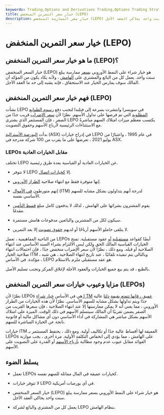 ```yaml
---
keywords: Trading,Options and Derivatives Trading,Options Trading Strategy and Education,Options and Derivatives,Strategy and Education
title: خيار سعر التمرين المنخفض (LEPO)
description: خيار سعر الممارسة المنخفض (LEPO) هو خيار شراء على النمط الأوروبي بسعر ممارسة يبلغ سنت واحد يحاكي العقد الآجل.
---
```


# خيار سعر التمرين المنخفض (LEPO)
## ما هو خيار سعر التمرين المنخفض (LEPO)؟

خيار السعر المنخفض (LEPO) هو خيار شراء على النمط الأوروبي [بسعر](/option) ممارسة يبلغ سنت واحد. يعمل كل من البائع والمشتري على [الهامش](/margin) ، ولأنه يكاد يكون من المؤكد أن المالك سوف يمارس الخيار عند الاستحقاق ، فإنه يشبه إلى حد ما العقد الآجل.

## فهم خيار سعر التمرين المنخفض (LEPO)

نشأت LEPO في سويسرا وانتشرت بسرعة إلى فنلندا لتجنب دفع [رسوم الطوابع المطلوبة](/stampduty) التي تم فرضها على تداول الأسهم. نظرًا لأن [سعر الإضراب](/strikeprice) قريب جدًا من الصفر ، فإن المستثمر الذي يشتري LEPO يكتسب معظم ميزات امتلاك السهم مباشرةً مع الاستثناءات الرئيسية لأرباح الأسهم وحقوق التصويت.

بدأت [البورصة الأسترالية](/asx) (ASX) في إدراج خيارات LEPO في عام 1995 ، واعتبارًا من يوليو 2021 ، تعرضها على ما يقرب من 100 شركة مدرجة في ASX.

### LEPOs مقابل الخيارات العادية

تختلف LEPO عن الخيارات العادية أو القياسية بعدة طرق رئيسية.

- لا تتوفر LEPO إلا [كخيارات اتصال](/calloption).

- إنها متوفرة فقط مع انتهاء صلاحية [الطراز](/europeanoption) [الأوروبي](/europeanoption).

- إنهم متورطون [في الأموال](/inthemoney) (ITM) لدرجة أنهم يتداولون بشكل مشابه للسهم الأساسي نفسه.

- يقوم المشترون بشرائها على الهامش ، لذلك لا يدفعون كامل مبلغ [قسط التأمين](/premium) مقدمًا.

- سيكون لكل من المشترين والبائعين مدفوعات هامش مستمرة.

- لا يتلقى حاملو الأسهم أرباحًا أو لديهم [حقوق تصويت](/votingright) إلا بعد التمرين.

من الناحية المفاهيمية ، تعمل LEPOs أيضًا كقواعد [مستقبلية](/forwardcontract) [أو](/forwardcontract) عقود مستقبلية. تمنح الخيارات القياسية المالك الحق ولكن ليس الالتزام بشراء السند الأساسي عند انتهاء الصلاحية أو قبله. ومع ذلك ، نظرًا لأن سعر الإضراب منخفض جدًا ، فإن احتمالات انتهاء صلاحية الخيار ITM ، وبالتالي يتم تنفيذه تلقائيًا ، عند تاريخ انتهاء الصلاحية ، هي شبه مؤكدة. في الأساس ، LEPO هو عقد مستقبلي ملزم بالاستلام.

بالطبع ، قد يتم بيع جميع الخيارات والعقود الآجلة لإغلاق المركز وتجنب تسليم الأصل.

## مزايا وعيوب خيارات سعر التمرين المنخفض (LEPOs)

نظرًا لأن LEPOs هي في الأساس [خيار شراء I TM](/deepinthemoney) [عميق ، فإنها تتمتع بقيمة](/deepinthemoney) [دلتا](/delta) عالية جدًا ويتم تداولها بشكل مشابه للسهم الأساسي. نظرًا لأن هذه الخيارات من الطراز الأوروبي ، مما يعني أنه لا يمكن ممارستها إلا عند انتهاء الصلاحية ، فإن سعرها القريب من الصفر يضمن تقريبًا أن المالك سيتسلم الأسهم في ذلك الوقت. الميزة على امتلاك الأسهم بشكل مباشر هي المشاركة في أداء الأساسي دون أي مشاكل مالية أو قانونية ناتجة عن الحيازة المباشرة للسهم.

خيارات ITM العميقة لها أقساط عالية جدًا أو تكاليف أولية. ومع ذلك ، يحتفظ المستثمر بـ LEPOs على الهامش ، مما يؤدي إلى انخفاض التكلفة الأولية. مرة أخرى ، يجب موازنة الفوائد مقابل عيوب عدم وجود مطالبة [بأرباح الأسهم](/dividend) أو القدرة على التصويت على الأسهم.

## يسلط الضوء

- تعمل LEPOs كخيارات عميقة في المال مماثلة للسهم نفسه.

- لا تتوفر خيارات LEPO في أي بورصات أمريكية.

- خيار السعر المنخفض (LEPO) هو خيار شراء على النمط الأوروبي بسعر ممارسة يبلغ سنت واحد يحاكي العقد الآجل.

- يعمل كل من المشتري والبائع لشركة LEPO بنظام الهامش.

